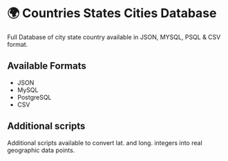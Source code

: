 # 🌍 Countries States Cities Database

Full Database of city state country available in JSON, MYSQL, PSQL & CSV format.

## Available Formats

- JSON
- MySQL
- PostgreSQL
- CSV

## Additional scripts

Additional scripts available to convert lat. and long. integers into real geographic data points.
